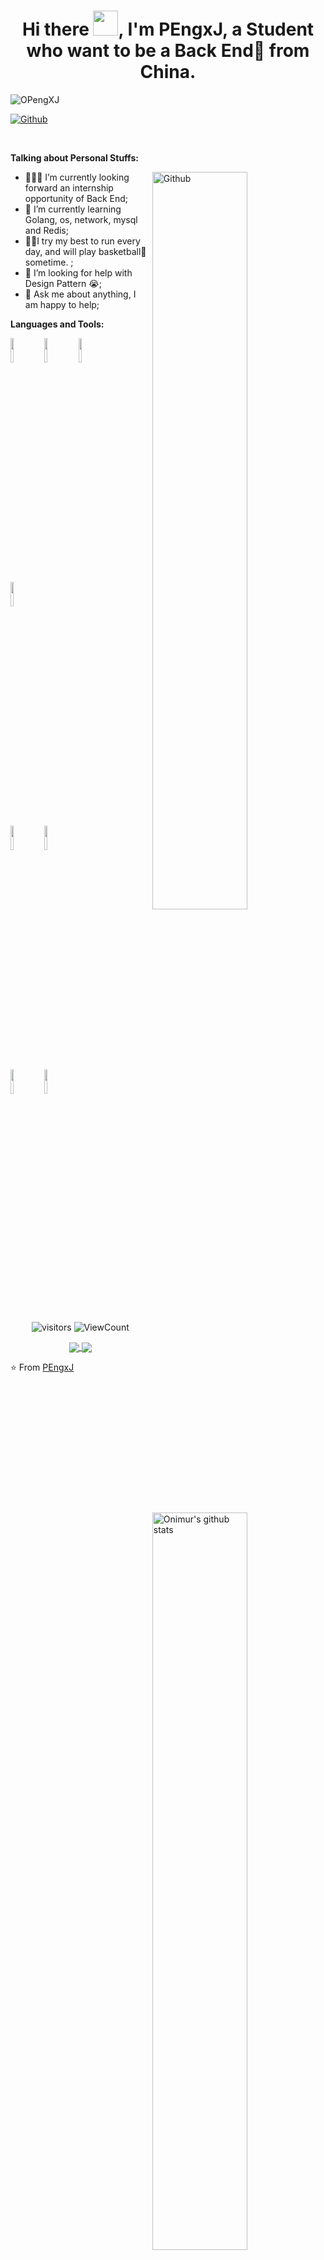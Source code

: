 <!-- Your title -->

<h1 align="center">Hi there <img src="https://tva1.sinaimg.cn/large/008vxvgGgy1h7ugncxoj1g306p06iqak.gif" width="40px">, I'm PEngxJ, a Student who want to be a Back End🚀 from China.</h1>
<p align="left"> <img src="https://komarev.com/ghpvc/?username=OPengXJ" alt="OPengXJ" /> </p>



<!-- Your badges
You can use the website to generate badges: https://shields.io/
-->

[![Github](https://img.shields.io/badge/-Github-000?style=flat&logo=Github&logoColor=white)](https://opengxj.github.io/about/)

&nbsp;

<!-- Talking about you -->
**Talking about Personal Stuffs:**

<!-- Any image aligned to the right. Beware the width -->
<img width="55%" align="right" alt="Github" src="https://tva1.sinaimg.cn/large/008vxvgGgy1h7ug0tf4ztj31700nhacz.jpg" />

- 👨🏽‍💻 I’m currently looking forward an internship opportunity of Back End;
- 🌱 I’m currently learning Golang, os, network, mysql and Redis; 
- 🏃🏻I try my best to run every day, and will play basketball🏀 sometime. ;
- 🤔 I’m looking for help with Design Pattern 😭;
- 💬 Ask me about anything, I am happy to help;

**Languages and Tools:** 

<!-- Your github readme stats
You can use this api: https://github.com/anuraghazra/github-readme-stats
-->

<p>
  <a href="https://github.com/onimur/handle-path-oz">
    <img width="55%" align="right" alt="Onimur's github stats" src="https://github-readme-stats.vercel.app/api?username=OPengXJ&show_icons=true&hide_border=true&theme=cobalt" />
  </a>

  <!-- Your languages and tools. Be careful with the alignment. 
  You can use this sites to get logos: https://www.vectorlogo.zone or https://simpleicons.org/
  -->

  <code><img width="10%" src="https://tva1.sinaimg.cn/large/008vxvgGgy1h7ugs61pukj303c01o0si.jpg"></code>
  <code><img width="10%" src="https://tva1.sinaimg.cn/large/008vxvgGgy1h7uh53rzpqj304601o743.jpg"></code>
  <code><img width="10%" src="https://tva1.sinaimg.cn/large/008vxvgGgy1h7uh559du9j304s01oq2q.jpg"></code>
  <br />
  <code><img width="10%" src="https://tva1.sinaimg.cn/large/008vxvgGgy1h7uh51y96zj30go0c2gls.jpg"></code>
  <br />
  <code><img width="10%" src="https://www.vectorlogo.zone/logos/mysql/mysql-ar21.svg"></code>
  <code><img width="10%" src="https://tva1.sinaimg.cn/large/008vxvgGgy1h7uh8yohfdj303c01o3ya.jpg"></code>
  <br />
  <code><img width="10%" src="https://www.vectorlogo.zone/logos/git-scm/git-scm-ar21.svg"></code>
  <code><img width="10%" src="https://www.vectorlogo.zone/logos/gnu_bash/gnu_bash-ar21.svg"></code>
</p>

<!-- Your hits or visitors
site: http://hits.dwyl.com or https://visitor-badge.glitch.me
Both apis are in trouble due to the number of requests, if you know any other to register visitors, great
-->

<p align="center">
  <img alt="visitors" src="https://visitor-badge.glitch.me/badge?page_id=OPengXJ.OPengXJ" />
  <!-- https://github.com/wesky93/views this is a clone of the hits -->
  <img alt="ViewCount" src="https://views.whatilearened.today/views/github/OPengXJ/OPengXJ.svg" />
</p>

<!-- Its main projects -->

<p align="center">
  <a href="https://github.com/OPengXJ/GoPro">
    <img align="center" src="https://github-readme-stats.vercel.app/api/pin/?username=OPengXJ&repo=GoPro" />
  </a>
  <a href="https://github.com/OPengXJ/OPengXJ.github.io">
    <img align="center" src="https://github-readme-stats.vercel.app/api/pin/?username=OPengXJ&repo=OPengXJ.github.io" />
  </a>
</p>

<!-- This readme was created by Murillo Comino - https://github.com/onimur -->
⭐️ From [PEngxJ](https://github.com/OPengXJ)
